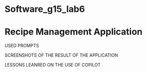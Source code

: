 # Software_g15_lab6

# Recipe Management Application

USED PROMPTS


SCREENSHOTS OF THE RESULT OF THE APPLICATION

LESSONS LEANRED ON THE USE OF COPILOT

